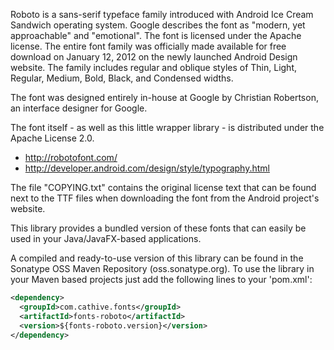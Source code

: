 Roboto is a sans-serif typeface family introduced with Android Ice Cream Sandwich operating system. Google describes
the font as "modern, yet approachable" and "emotional". The font is licensed under the Apache license.
The entire font family was officially made available for free download on January 12, 2012 on the newly launched
Android Design website. The family includes regular and oblique styles of Thin, Light, Regular, Medium, Bold, Black,
and Condensed widths.

The font was designed entirely in-house at Google by Christian Robertson, an interface designer for Google.

The font itself - as well as this little wrapper library - is distributed under the Apache License 2.0.
* http://robotofont.com/
* http://developer.android.com/design/style/typography.html

The file "COPYING.txt" contains the original license text that can be found next to the TTF files when downloading the font from the Android project's website.

This library provides a bundled version of these fonts that can easily be used in your Java/JavaFX-based applications.

A compiled and ready-to-use version of this library can be found in the
Sonatype OSS Maven Repository (oss.sonatype.org). To use the library
in your Maven based projects just add the following lines to your
'pom.xml':

```xml
<dependency>
  <groupId>com.cathive.fonts</groupId>
  <artifactId>fonts-roboto</artifactId>
  <version>${fonts-roboto.version}</version>
</dependency>
```
